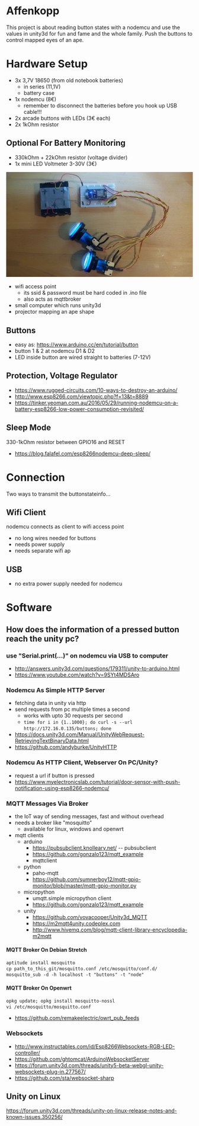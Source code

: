 Affenkopp
=========

This project is about reading button states with a nodemcu and use the values
in unity3d for fun and fame and the whole family. Push the buttons to control mapped eyes of an ape.

# Hardware Setup
* 3x 3,7V 18650 (from old notebook batteries)
  * in series (11,1V) 
  * battery case
* 1x nodemcu (8€)
  * remember to disconnect the batteries before you hook up USB cable!!!
* 2x arcade buttons with LEDs (3€ each)
* 2x 1kOhm resistor

## Optional For Battery Monitoring
* 330kOhm + 22kOhm resistor (voltage divider)
* 1x mini LED Voltmeter 3-30V (3€)

![](nodemcu-buttons-wifi.jpg)

* wifi access point
  * its ssid & password must be hard coded in .ino file
  * also acts as mqttbroker
* small computer which runs unity3d
* projector mapping an ape shape

## Buttons
* easy as: https://www.arduino.cc/en/tutorial/button
* button 1 & 2 at nodemcu D1 & D2
* LED inside button are wired straight to batteries (7-12V)

## Protection, Voltage Regulator
* https://www.rugged-circuits.com/10-ways-to-destroy-an-arduino/
* http://www.esp8266.com/viewtopic.php?f=13&t=8889
* https://tinker.yeoman.com.au/2016/05/29/running-nodemcu-on-a-battery-esp8266-low-power-consumption-revisited/

## Sleep Mode
330-1kOhm resistor between GPIO16 and RESET
* https://blog.falafel.com/esp8266nodemcu-deep-sleep/

# Connection
Two ways to transmit the buttonstateinfo...

## Wifi Client
nodemcu connects as client to wifi access point
* no long wires needed for buttons
* needs power supply
* needs separate wifi ap

## USB
* no extra power supply needed for nodemcu


# Software

## How does the information of a pressed button reach the unity pc?

### use "Serial.print(...)" on nodemcu via USB to computer
* http://answers.unity3d.com/questions/179311/unity-to-arduino.html
* https://www.youtube.com/watch?v=9SYt4MDSAro

### Nodemcu As Simple HTTP Server
* fetching data in unity via http
* send requests from pc multiple times a second 
  * works with upto 30 requests per second
  * `time for i in {1..1000}; do curl -s --url http://172.16.0.135/buttons; done`
* https://docs.unity3d.com/Manual/UnityWebRequest-RetrievingTextBinaryData.html
* https://github.com/andyburke/UnityHTTP

### Nodemcu As HTTP Client, Webserver On PC/Unity?
* request a url if button is pressed
* https://www.myelectronicslab.com/tutorial/door-sensor-with-push-notification-using-esp8266-nodemcu/

### MQTT Messages Via Broker
* the IoT way of sending messages, fast and without overhead
* needs a broker like "mosquitto"
  * available for linux, windows and openwrt
* mqtt clients
  * arduino
    * https://pubsubclient.knolleary.net/ -- pubsubclient
    * https://github.com/gonzalo123/mqtt_example
    * mqttclient
  * python
    * paho-mqtt 
    * https://github.com/sumnerboy12/mqtt-gpio-monitor/blob/master/mqtt-gpio-monitor.py    
  * micropython
    * umqtt.simple micropython client
    * https://github.com/gonzalo123/mqtt_example
  * unity
    * https://github.com/vovacooper/Unity3d_MQTT
    * https://m2mqtt4unity.codeplex.com
    * http://www.hivemq.com/blog/mqtt-client-library-encyclopedia-m2mqtt

#### MQTT Broker On Debian Stretch
```
aptitude install mosquitto
cp path_to_this_git/mosquitto.conf /etc/mosquitto/conf.d/
mosquitto_sub -d -h localhost -t "buttons" -t "node"
```

#### MQTT Broker On Openwrt
```
opkg update; opkg install mosquitto-nossl
vi /etc/mosquitto/mosquitto.conf
```
* https://github.com/remakeelectric/owrt_pub_feeds

### Websockets
* http://www.instructables.com/id/Esp8266Websockets-RGB-LED-controller/
* https://github.com/ghtomcat/ArduinoWebsocketServer
* https://forum.unity3d.com/threads/unity5-beta-webgl-unity-websockets-plug-in.277567/
* https://github.com/sta/websocket-sharp

## Unity on Linux
https://forum.unity3d.com/threads/unity-on-linux-release-notes-and-known-issues.350256/
